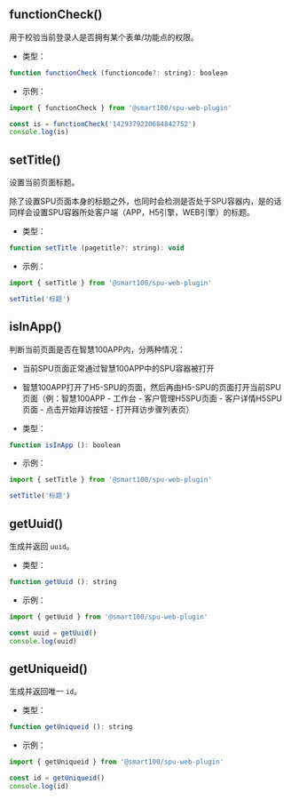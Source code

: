 ## functionCheck()
用于校验当前登录人是否拥有某个表单/功能点的权限。

+ 类型：

```js
function functionCheck (functioncode?: string): boolean
```

+ 示例：

```js
import { functionCheck } from '@smart100/spu-web-plugin'

const is = functionCheck('1429379220684842752')
console.log(is)
```

## setTitle()
设置当前页面标题。

除了设置SPU页面本身的标题之外，也同时会检测是否处于SPU容器内，是的话同样会设置SPU容器所处客户端（APP，H5引擎，WEB引擎）的标题。

+ 类型：

```js
function setTitle (pagetitle?: string): void
```

+ 示例：

```js
import { setTitle } from '@smart100/spu-web-plugin'

setTitle('标题')
```

## isInApp()
判断当前页面是否在智慧100APP内，分两种情况：

+ 当前SPU页面正常通过智慧100APP中的SPU容器被打开
+ 智慧100APP打开了H5-SPU的页面，然后再由H5-SPU的页面打开当前SPU页面（例：智慧100APP - 工作台 - 客户管理H5SPU页面 - 客户详情H5SPU页面 - 点击开始拜访按钮 - 打开拜访步骤列表页）

+ 类型：

```js
function isInApp (): boolean
```

+ 示例：

```js
import { setTitle } from '@smart100/spu-web-plugin'

setTitle('标题')
```


## getUuid()
生成并返回 `uuid`。

+ 类型：

```js
function getUuid (): string
```

+ 示例：

```js
import { getUuid } from '@smart100/spu-web-plugin'

const uuid = getUuid()
console.log(uuid)
```



## getUniqueid()
生成并返回唯一 `id`。

+ 类型：

```js
function getUniqueid (): string
```

+ 示例：

```js
import { getUniqueid } from '@smart100/spu-web-plugin'

const id = getUniqueid()
console.log(id)
```
